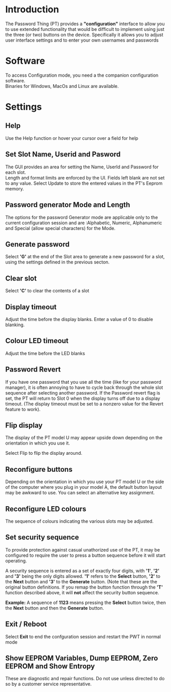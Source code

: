 # Introduction

The Password Thing (PT) provides a **"configuration"** interface to allow you to use
extended functionality that would be difficult to implement using just the
three (or two) buttons on the device.  Specifically it allows you to adjust 
user interface settings and to enter your own usernames and passwords

# Software

To access Configuration mode, you need a the companion configuration software.  
Binaries for Windows, MacOs and Linux are available.  


# Settings

## Help
Use the Help function or hover your cursor over a field for help

## Set Slot Name, Userid and Pasword
The GUI provides an area for setting the Name, UserId and Password for each slot.  
Length and format limits are enforced by the UI.  Fields left blank are not set 
to any value.  Select Update to store the entered values in the PT's Eeprom memory. 

## Password generator Mode and Length
The options for the password Generator mode are applicable only to the current 
configuration session and are :Alphabetic, Numeric, Alphanumeric and Special (allow special
characters) for the Mode. 

## Generate password
Select **'G'** at the end of the Slot area to generate a new password for a slot, 
using the settings defined in the previous secton. 

## Clear slot
Select **'C'** to clear the contents of a slot

 
## Display timeout
Adjust the time before the display blanks.  Enter a value of 0 to
disable blanking.

## Colour LED timeout
Adjust the time before the LED blanks

## Password Revert
If you have one password that you use all the time (like for your password
manager), it is often annoying to have to cycle back through the whole 
slot sequence after selecting another password.  If the Password revert
flag is set, the PT will return to Slot 0 when the display turns off due
to a display timeout. (The display timeout must be set to a nonzero value
for the Revert feature to work).  

## Flip display
The display of the PT model U may appear upside down depending on the
orientation in which you use it. 

Select Flip to flip the display around.  

## Reconfigure buttons
Depending on the orientation in which you use your PT model U or the side of
the computer where you plug in your model A, the default button layout may
be awkward to use.  You can select an alternative key assignment. 

## Reconfigure LED colours
The sequence of colours indicating the various slots may be adjusted.  


## Set security sequence
To provide protection against casual unathorized use of the PT, it may be
configured to require the user to press a button sequence before it will
start operating.  

A security sequence is entered as a set of exactly four digits, with **'1'**, **'2'** 
and **'3'** being the only digits allowed.   **'1'** refers to the **Select** button, 
**'2'** to the **Next** button and **'3'** to the **Generate** button.  (Note that 
these are the original button definitions.  If you remap the button function through 
the **'T'** function described above, it will **not** affect the security button 
sequence. 

**Example:**  A sequence of **1123** means pressing the **Select** button twice, then 
the **Next** button and then the **Generate** button.

## Exit / Reboot 

Select **Exit** to end the confguration session and restart the PWT in normal mode


## Show EEPROM Variables, Dump EEPROM,  Zero EEPROM and Show Entropy
These are diagnostic and repair functions.  Do not use unless directed  to
do so by a customer service representative. 
 